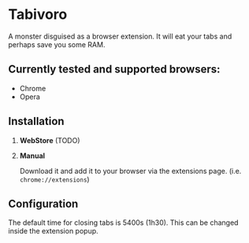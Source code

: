 # Tabivoro
A monster disguised as a browser extension. It will eat your tabs and perhaps save you some RAM.

## Currently tested and supported browsers:
- Chrome
- Opera

## Installation
1. **WebStore** (TODO)

    

2. **Manual**

    Download it and add it to your browser via the extensions page. (i.e. `chrome://extensions`)

## Configuration
The default time for closing tabs is 5400s (1h30). This can be changed inside the extension popup.
